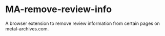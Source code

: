 # MA-remove-review-info
A browser extension to remove review information from certain pages on metal-archives.com.
